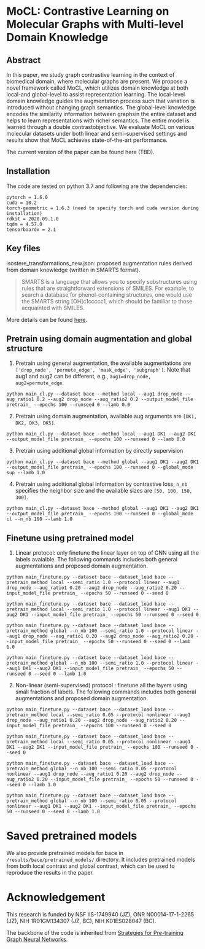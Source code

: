 # MoCL: Contrastive Learning on Molecular Graphs with Multi-level Domain Knowledge
## Abstract
In this paper, we study graph contrastive learning in the context of biomedical domain, where molecular graphs are present. We propose a novel framework called MoCL, which utilizes domain knowledge at both local-and global-level to assist representation learning. The local-level domain knowledge guides the augmentation process such that variation is introduced without changing graph semantics. The global-level knowledge encodes the similarity information between graphsin the entire dataset and helps to learn representations with richer semantics. The entire model is learned through a double contrastobjective. We evaluate MoCL on various molecular datasets under both linear and semi-supervised settings and results show that MoCL achieves state-of-the-art performance.

The current version of the paper can be found here (TBD).

## Installation
The code are tested on python 3.7 and following are the dependencies:

```
pytorch = 1.6.0
cuda = 10.2
torch-geometric = 1.6.3 (need to specify torch and cuda version during installation)
rdkit = 2020.09.1.0
tqdm = 4.57.0
tensorboardx = 2.1
```

## Key files
isostere_transformations_new.json: proposed augmentation rules derived from domain knowledge (written in SMARTS format). 

> SMARTS is a language that allows you to specify substructures using rules that are straightforward extensions of SMILES. For example, to search a database for phenol-containing structures, one would use the SMARTS string [OH]c1ccccc1, which should be familiar to those acquainted with SMILES.

More details can be found [here](https://www.daylight.com/dayhtml/doc/theory/theory.smarts.html). 

## Pretrain using domain augmentation and global structure

1. Pretrain using general augmentation, the available augmentations are `['drop_node', 'permute_edge', 'mask_edge', 'subgraph']`. Note that aug1 and aug2 can be different, e.g., `aug1=drop_node, aug2=permute_edge`.

```
python main_cl.py --dataset bace --method local --aug1 drop_node --aug_ratio1 0.2 --aug2 drop_node --aug_ratio2 0.2 --output_model_file pretrain_ --epochs 100 --runseed 0 --lamb 0.0
```

2. Pretrain using domain augmentation, available aug arguments are `[DK1, DK2, DK3, DK5]`.

```
python main_cl.py --dataset bace --method local --aug1 DK1 --aug2 DK1 --output_model_file pretrain_ --epochs 100 --runseed 0 --lamb 0.0
```

3. Pretrain using additional global information by directly supervision

```
python main_cl.py --dataset bace --method global --aug1 DK1 --aug2 DK1 --output_model_file pretrain_ --epochs 100 --runseed 0 --global_mode sup --lamb 1.0
```

4. Pretrain using additional global information by contrastive loss, `n_nb` specifies the neighbor size and the available sizes are `[50, 100, 150, 300]`. 

```
python main_cl.py --dataset bace --method global --aug1 DK1 --aug2 DK1 --output_model_file pretrain_ --epochs 100 --runseed 0 --global_mode cl --n_nb 100 --lamb 1.0
```


## Finetune using pretrained model

1. Linear protocol: only finetune the linear layer on top of GNN using all the labels avaialble. The following commands includes both general augmentations and proposed domain augmentation.

```
python main_finetune.py --dataset bace --dataset_load bace --pretrain_method local --semi_ratio 1.0 --protocol linear --aug1 drop_node --aug_ratio1 0.20 --aug2 drop_node --aug_ratio2 0.20 --input_model_file pretrain_ --epochs 50 --runseed 0 --seed 0

python main_finetune.py --dataset bace --dataset_load bace --pretrain_method local --semi_ratio 1.0 --protocol linear --aug1 DK1 --aug2 DK1 --input_model_file pretrain_ --epochs 50 --runseed 0 --seed 0

python main_finetune.py --dataset bace --dataset_load bace --pretrain_method global --n_nb 100 --semi_ratio 1.0 --protocol linear --aug1 drop_node --aug_ratio1 0.20 --aug2 drop_node --aug_ratio2 0.20 --input_model_file pretrain_ --epochs 50 --runseed 0 --seed 0 --lamb 1.0

python main_finetune.py --dataset bace --dataset_load bace --pretrain_method global --n_nb 100 --semi_ratio 1.0 --protocol linear --aug1 DK1 --aug2 DK1 --input_model_file pretrain_ --epochs 50 --runseed 0 --seed 0 --lamb 1.0

```

2. Non-linear (semi-supervised) protocol : finetune all the layers using small fraction of labels. The following commands includes both general augmentations and proposed domain augmentation.

```
python main_finetune.py --dataset bace --dataset_load bace --pretrain_method local --semi_ratio 0.05 --protocol nonlinear --aug1 drop_node --aug_ratio1 0.20 --aug2 drop_node --aug_ratio2 0.20 --input_model_file pretrain_ --epochs 100 --runseed 0 --seed 0

python main_finetune.py --dataset bace --dataset_load bace --pretrain_method local --semi_ratio 0.05 --protocol nonlinear --aug1 DK1 --aug2 DK1 --input_model_file pretrain_ --epochs 100 --runseed 0 --seed 0

python main_finetune.py --dataset bace --dataset_load bace --pretrain_method global --n_nb 100 --semi_ratio 0.05 --protocol nonlinear --aug1 drop_node --aug_ratio1 0.20 --aug2 drop_node --aug_ratio2 0.20 --input_model_file pretrain_ --epochs 50 --runseed 0 --seed 0 --lamb 1.0

python main_finetune.py --dataset bace --dataset_load bace --pretrain_method global --n_nb 100 --semi_ratio 0.05 --protocol nonlinear --aug1 DK1 --aug2 DK1 --input_model_file pretrain_ --epochs 50 --runseed 0 --seed 0 --lamb 1.0

```

# Saved pretrained models
We also provide pretrained models for bace in `/results/bace/pretrained_models/` directory. It includes pretrained models from both local contrast and global contrast, which can be used to reproduce the results in the paper.

# Acknowledgement

This research is funded by NSF IIS-1749940 (JZ), ONR N00014-17-1-2265 (JZ), NIH 1R01GM134307 (JZ, BC), NIH K01ES028047 (BC).

The backbone of the code is inherited from [Strategies for Pre-training Graph Neural Networks](https://github.com/snap-stanford/pretrain-gnns).

